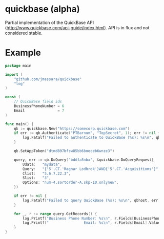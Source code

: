 quickbase (alpha)
=================
Partial implementation of the QuickBase API (http://www.quickbase.com/api-guide/index.html).
API is in flux and not considered stable.

Example
=======
```go
package main

import (
    "github.com/jmassara/quickbase"
    "log"
)

const (
    // QuickBase field ids
    BusinessPhoneNumber = 6
    Email               = 7
)

func main() {
    qb := quickbase.New("https://somecorp.quickbase.com")
    if err := qb.Authenticate("PTBarnum", "TopSecret", 1); err != nil {
        log.Fatalf("Failed to authenticate to QuickBase (%s): %s\n", qbhost, err)
    }

    qb.SetAppToken("dtmd897bfsw85bb6bneceb6wnze3")

    query, err := qb.DoQuery("bddfa5nbx", &quickbase.DoQueryRequest{
        Udata:   "mydata",
        Query:   "{'5'.CT.'Ragnar Lodbrok'}AND{'5'.CT.'Acquisitions'}",
        Clist:   "5.6.7.22.3",
        Slist:   "3",
        Options: "num-4.sortorder-A.skp-10.onlynew",
    })

    if err != nil {
        log.Fatalf("Failed to query QuickBase (%s): %s\n", qbhost, err)
    }

    for _, r := range query.GetRecords() {
        log.Printf("Business Phone Number: %s\n", r.Fields[BusinessPhoneNumber].Value)
        log.Printf("                Email: %s\n", r.Fields[Email].Value)
    }
}
```
